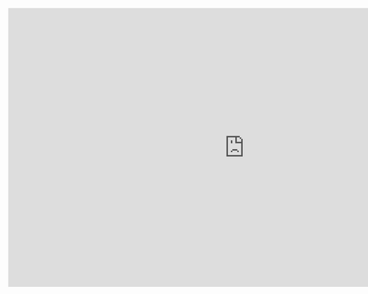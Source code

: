 <iframe
  src="https://docs.google.com/presentation/d/e/2PACX-1vQY6siU_GUVsy6LgV4APjCFrI5Y4FoPWCtWbgymDbF7ZV53eRil5Dty2DU5rsCLF1x6rL_tgz8EOkrb/embed?start=false&loop=false&delayms=3000"
  frameborder="0"
  width="960"
  height="569"
  allowfullscreen="true"
  mozallowfullscreen="true"
  webkitallowfullscreen="true">
</iframe>
